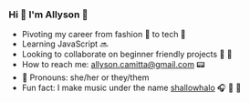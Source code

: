### Hi :heart_decoration: I'm Allyson :ribbon: 



- Pivoting my career from fashion :handbag: to tech :floppy_disk:
- Learning JavaScript :soon:
- Looking to collaborate on beginner friendly projects :seedling: :hatching_chick:
- How to reach me: allyson.camitta@gmail.com :pager:
- :love_letter: Pronouns: she/her or they/them 
- Fun fact: I make music under the name [shallowhalo](https://open.spotify.com/track/52GTKwxCBdOEqMDUIU7IR4?si=sZjyvN3KSMq1tsVQVcweGg) :headphones: :musical_keyboard: :microphone:


